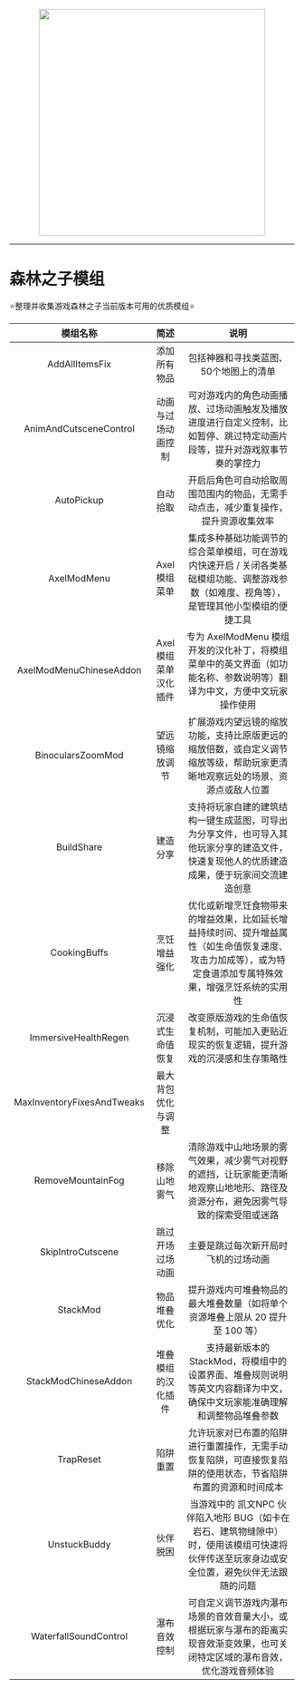<p align="center">
  <a href="#"><img src="https://sotf-mods.com/static/images/logo-sm.png" width="400"></a>
</p>

---

# 森林之子模组
:star:整理并收集游戏森林之子当前版本可用的优质模组:star:


| 模组名称 | 简述 | 说明 |
|:----------:|:---------:|:-------------:|
|AddAllItemsFix|添加所有物品|包括神器和寻找类蓝图、50个地图上的清单|
|AnimAndCutsceneControl|动画与过场动画控制|可对游戏内的角色动画播放、过场动画触发及播放进度进行自定义控制，比如暂停、跳过特定动画片段等，提升对游戏叙事节奏的掌控力|
|AutoPickup|自动拾取|开启后角色可自动拾取周围范围内的物品，无需手动点击，减少重复操作，提升资源收集效率|
|AxelModMenu|Axel 模组菜单|集成多种基础功能调节的综合菜单模组，可在游戏内快速开启 / 关闭各类基础模组功能、调整游戏参数（如难度、视角等），是管理其他小型模组的便捷工具|
|AxelModMenuChineseAddon|Axel 模组菜单汉化插件|专为 AxelModMenu 模组开发的汉化补丁，将模组菜单中的英文界面（如功能名称、参数说明等）翻译为中文，方便中文玩家操作使用|
|BinocularsZoomMod|望远镜缩放调节|扩展游戏内望远镜的缩放功能，支持比原版更远的缩放倍数，或自定义调节缩放等级，帮助玩家更清晰地观察远处的场景、资源点或敌人位置|
|BuildShare|建造分享|支持将玩家自建的建筑结构一键生成蓝图，可导出为分享文件，也可导入其他玩家分享的建造文件，快速复现他人的优质建造成果，便于玩家间交流建造创意|
|CookingBuffs|烹饪增益强化|优化或新增烹饪食物带来的增益效果，比如延长增益持续时间、提升增益属性（如生命值恢复速度、攻击力加成等），或为特定食谱添加专属特殊效果，增强烹饪系统的实用性|
|ImmersiveHealthRegen|沉浸式生命值恢复|改变原版游戏的生命值恢复机制，可能加入更贴近现实的恢复逻辑，提升游戏的沉浸感和生存策略性|
|MaxInventoryFixesAndTweaks|最大背包优化与调整||
|RemoveMountainFog|移除山地雾气|清除游戏中山地场景的雾气效果，减少雾气对视野的遮挡，让玩家能更清晰地观察山地地形、路径及资源分布，避免因雾气导致的探索受阻或迷路|
|SkipIntroCutscene|跳过开场过场动画|主要是跳过每次新开局时飞机的过场动画|
|StackMod|物品堆叠优化|提升游戏内可堆叠物品的最大堆叠数量（如将单个资源堆叠上限从 20 提升至 100 等）|
|StackModChineseAddon|堆叠模组的汉化插件|支持最新版本的 StackMod，将模组中的设置界面、堆叠规则说明等英文内容翻译为中文，确保中文玩家能准确理解和调整物品堆叠参数|
|TrapReset|陷阱重置|允许玩家对已布置的陷阱进行重置操作，无需手动恢复陷阱，可直接恢复陷阱的使用状态，节省陷阱布置的资源和时间成本|
|UnstuckBuddy|伙伴脱困|当游戏中的 凯文NPC 伙伴陷入地形 BUG（如卡在岩石、建筑物缝隙中）时，使用该模组可快速将伙伴传送至玩家身边或安全位置，避免伙伴无法跟随的问题|
|WaterfallSoundControl|瀑布音效控制|可自定义调节游戏内瀑布场景的音效音量大小，或根据玩家与瀑布的距离实现音效渐变效果，也可关闭特定区域的瀑布音效，优化游戏音频体验|



